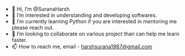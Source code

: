 - 👋 Hi, I’m @SuranaHarsh
- 👀 I’m interested in understanding and developing softwares.
- 🌱 I’m currently learning Python if you are interested in mentoring me please reach out.
- 💞️ I’m looking to collaborate on various project than can help me learn faster.
- 📫 How to reach me, email - harshsurana1987@gmail.com

<!---
SuranaHarsh/SuranaHarsh is a ✨ special ✨ repository because its `README.md` (this file) appears on your GitHub profile.
You can click the Preview link to take a look at your changes.
--->
